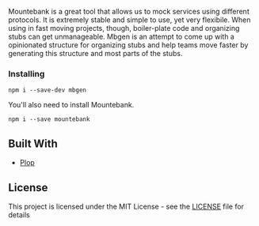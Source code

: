 Mountebank is a great tool that allows us to mock services using different protocols. It is extremely stable and simple to use, yet very flexibile. When using in fast moving projects, though, boiler-plate code and organizing stubs can get unmanageable. Mbgen is an attempt to come up with a opinionated structure for organizing stubs and help teams move faster by generating this structure and most parts of the stubs.

### Installing
```
npm i --save-dev mbgen
```
You'll also need to install Mountebank.
```
npm i --save mountebank
```
## Built With

* [Plop](https://plopjs.com/)

## License

This project is licensed under the MIT License - see the [LICENSE](LICENSE) file for details
